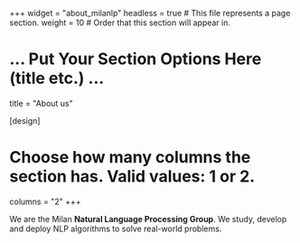 +++
widget = "about_milanlp"
headless = true  # This file represents a page section.
weight = 10  # Order that this section will appear in.

# ... Put Your Section Options Here (title etc.) ...
title = "About us"

[design]
  # Choose how many columns the section has. Valid values: 1 or 2.
  columns = "2"
+++


We are the Milan **Natural Language Processing Group**. We study, develop and deploy NLP algorithms to solve real-world problems.
